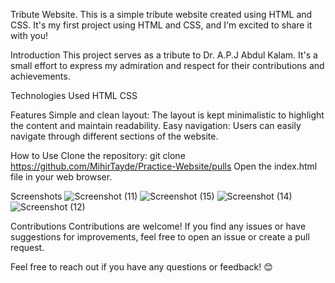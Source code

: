 Tribute Website.
This is a simple tribute website created using HTML and CSS. It's my first project using HTML and CSS, and I'm excited to share it with you!

Introduction
This project serves as a tribute to Dr. A.P.J Abdul Kalam. It's a small effort to express my admiration and respect for their contributions and achievements.

Technologies Used
HTML
CSS

Features
Simple and clean layout: The layout is kept minimalistic to highlight the content and maintain readability.
Easy navigation: Users can easily navigate through different sections of the website.

How to Use
Clone the repository: git clone https://github.com/MihirTayde/Practice-Website/pulls
Open the index.html file in your web browser.

Screenshots
![Screenshot (11)](https://github.com/MihirTayde/Practice-Website/assets/142882234/86d8cab7-935a-48a2-8dc1-1cec5667db92)
![Screenshot (15)](https://github.com/MihirTayde/Practice-Website/assets/142882234/5a0afd5e-8262-423c-9ff6-5e46c0b4aacf)
![Screenshot (14)](https://github.com/MihirTayde/Practice-Website/assets/142882234/5800fd7c-3439-4625-9600-1bcc5303e9e4)
![Screenshot (12)](https://github.com/MihirTayde/Practice-Website/assets/142882234/81178a27-b51a-4d63-8512-27194beec439)


Contributions
Contributions are welcome! If you find any issues or have suggestions for improvements, feel free to open an issue or create a pull request.

Feel free to reach out if you have any questions or feedback! 😊
